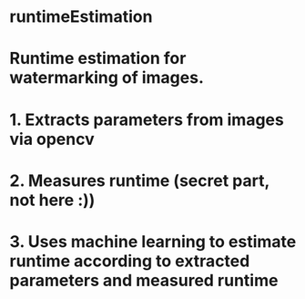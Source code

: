# runtimeEstimation
# Runtime estimation for watermarking of images.
# 1. Extracts parameters from images via opencv
# 2. Measures runtime (secret part, not here :))
# 3. Uses machine learning to estimate runtime according to extracted parameters and measured runtime
